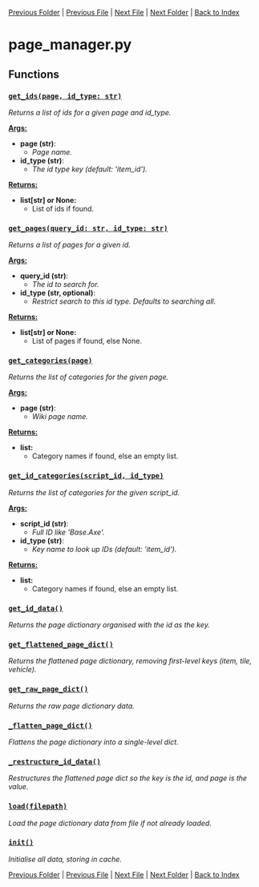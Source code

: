 [Previous Folder](../article_content/hotbar_slots_content.md) | [Previous File](logger.md) | [Next File](setup.md) | [Next Folder](../fluids/fluid_article.md) | [Back to Index](../../index.md)

# page_manager.py

## Functions

### [`get_ids(page, id_type: str)`](https://github.com/Vaileasys/pz-wiki_parser/blob/main/scripts/core/page_manager.py#L18)

_Returns a list of ids for a given page and id_type._

<ins>**Args:**</ins>
  - **page (str)**:
      - _Page name._
  - **id_type (str)**:
      - _The id type key (default: 'item_id')._

<ins>**Returns:**</ins>
  - **list[str] or None:**
      - List of ids if found.
### [`get_pages(query_id: str, id_type: str)`](https://github.com/Vaileasys/pz-wiki_parser/blob/main/scripts/core/page_manager.py#L32)

_Returns a list of pages for a given id._

<ins>**Args:**</ins>
  - **query_id (str)**:
      - _The id to search for._
  - **id_type (str, optional)**:
      - _Restrict search to this id type. Defaults to searching all._

<ins>**Returns:**</ins>
  - **list[str] or None:**
      - List of pages if found, else None.
### [`get_categories(page)`](https://github.com/Vaileasys/pz-wiki_parser/blob/main/scripts/core/page_manager.py#L58)

_Returns the list of categories for the given page._

<ins>**Args:**</ins>
  - **page (str)**:
      - _Wiki page name._

<ins>**Returns:**</ins>
  - **list:**
      - Category names if found, else an empty list.
### [`get_id_categories(script_id, id_type)`](https://github.com/Vaileasys/pz-wiki_parser/blob/main/scripts/core/page_manager.py#L71)

_Returns the list of categories for the given script_id._

<ins>**Args:**</ins>
  - **script_id (str)**:
      - _Full ID like 'Base.Axe'._
  - **id_type (str)**:
      - _Key name to look up IDs (default: 'item_id')._

<ins>**Returns:**</ins>
  - **list:**
      - Category names if found, else an empty list.
### [`get_id_data()`](https://github.com/Vaileasys/pz-wiki_parser/blob/main/scripts/core/page_manager.py#L90)

_Returns the page dictionary organised with the id as the key._
### [`get_flattened_page_dict()`](https://github.com/Vaileasys/pz-wiki_parser/blob/main/scripts/core/page_manager.py#L98)

_Returns the flattened page dictionary, removing first-level keys (item, tile, vehicle)._
### [`get_raw_page_dict()`](https://github.com/Vaileasys/pz-wiki_parser/blob/main/scripts/core/page_manager.py#L106)

_Returns the raw page dictionary data._
### [`_flatten_page_dict()`](https://github.com/Vaileasys/pz-wiki_parser/blob/main/scripts/core/page_manager.py#L112)

_Flattens the page dictionary into a single-level dict._
### [`_restructure_id_data()`](https://github.com/Vaileasys/pz-wiki_parser/blob/main/scripts/core/page_manager.py#L121)

_Restructures the flattened page dict so the key is the id, and page is the value._
### [`load(filepath)`](https://github.com/Vaileasys/pz-wiki_parser/blob/main/scripts/core/page_manager.py#L141)

_Load the page dictionary data from file if not already loaded._
### [`init()`](https://github.com/Vaileasys/pz-wiki_parser/blob/main/scripts/core/page_manager.py#L148)

_Initialise all data, storing in cache._


[Previous Folder](../article_content/hotbar_slots_content.md) | [Previous File](logger.md) | [Next File](setup.md) | [Next Folder](../fluids/fluid_article.md) | [Back to Index](../../index.md)
